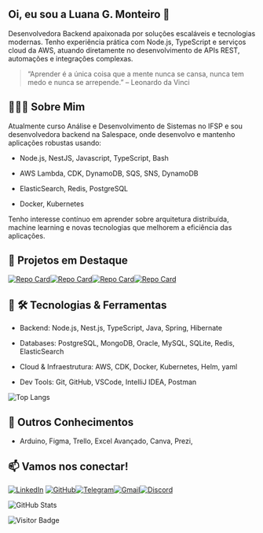 ## Oi, eu sou a Luana G. Monteiro 👋

Desenvolvedora Backend apaixonada por soluções escaláveis e tecnologias modernas. Tenho experiência prática com Node.js, TypeScript e serviços cloud da AWS, atuando diretamente no desenvolvimento de APIs REST, automações e integrações complexas.


> “Aprender é a única coisa que a mente nunca se cansa, nunca tem medo e nunca se arrepende.” 
– Leonardo da Vinci

## 👩🏻‍💻 Sobre Mim

Atualmente curso Análise e Desenvolvimento de Sistemas no IFSP e sou desenvolvedora backend na Salespace, onde desenvolvo e mantenho aplicações robustas usando:

- Node.js, NestJS, Javascript, TypeScript, Bash

- AWS Lambda, CDK, DynamoDB, SQS, SNS, DynamoDB

- ElasticSearch, Redis, PostgreSQL

- Docker, Kubernetes

Tenho interesse contínuo em aprender sobre arquitetura distribuída, machine learning e novas tecnologias que melhorem a eficiência das aplicações.


## 🎈 Projetos em Destaque
[![Repo Card](https://github-readme-stats.vercel.app/api/pin/?username=LuanaMonteiro0&repo=JAVAEE&bg_color=000&border_color=30A3DC&show_icons=true&icon_color=30A3DC&title_color=E94D5F&text_color=FFF)](https://github.com/LuanaMonteiro0/JAVAEE)[![Repo Card](https://github-readme-stats.vercel.app/api/pin/?username=LuanaMonteiro0&repo=JAVA&bg_color=000&border_color=30A3DC&show_icons=true&icon_color=30A3DC&title_color=E94D5F&text_color=FFF)](https://github.com/LuanaMonteiro0/JAVA)[![Repo Card](https://github-readme-stats.vercel.app/api/pin/?username=LuanaMonteiro0&repo=ExpressAPI&bg_color=000&border_color=30A3DC&show_icons=true&icon_color=30A3DC&title_color=E94D5F&text_color=FFF)](https://github.com/LuanaMonteiro0/ExpressAPI)[![Repo Card](https://github-readme-stats.vercel.app/api/pin/?username=LuanaMonteiro0&repo=AWS-CDK&bg_color=000&border_color=30A3DC&show_icons=true&icon_color=30A3DC&title_color=E94D5F&text_color=FFF)](https://github.com/LuanaMonteiro0/AWS-CDK)


## 💾 🛠️ Tecnologias & Ferramentas

- Backend: Node.js, Nest.js, TypeScript, Java, Spring, Hibernate

- Databases: PostgreSQL, MongoDB, Oracle, MySQL, SQLite, Redis, ElasticSearch

- Cloud & Infraestrutura: AWS, CDK, Docker, Kubernetes, Helm, yaml

- Dev Tools: Git, GitHub, VSCode, IntelliJ IDEA, Postman

![Top Langs](https://github-readme-stats-git-masterrstaa-rickstaa.vercel.app/api/top-langs/?username=LuanaMonteiro0&layout=compact&bg_color=000&border_color=30A3DC&title_color=E94D5F&text_color=FFF)

## 🔧 Outros Conhecimentos

- Arduino, Figma, Trello, Excel Avançado, Canva, Prezi, 


## 📫 Vamos nos conectar!
[![LinkedIn](https://img.shields.io/badge/LinkedIn-0077B5?style=for-the-badge&logo=linkedin&logoColor=white)](https://www.linkedin.com/in/luana-g-monteiro/) [![GitHub](https://img.shields.io/badge/GitHub-100000?style=for-the-badge&logo=github&logoColor=white)](https://github.com/LuanaMonteiro0)[![Telegram](https://img.shields.io/badge/Telegram-000?style=for-the-badge&logo=telegram&logoColor=2CA5E0)](https://t.me/LuanaMonteiro0)[![Gmail](https://img.shields.io/badge/Gmail-333333?style=for-the-badge&logo=gmail&logoColor=red)](mailto:luxo11111@gmail.com)[![Discord](https://img.shields.io/badge/Discord-7289DA?style=for-the-badge&logo=discord&logoColor=white)](https://discord.com/channels/@luanamonteiro/)


![GitHub Stats](https://github-readme-stats.vercel.app/api?username=LuanaMonteiro0&theme=transparent&bg_color=000&border_color=30A3DC&show_icons=true&icon_color=30A3DC&title_color=E94D5F&text_color=FFF&hide_title=true&hide=stars)

![Visitor Badge](https://visitor-badge.laobi.icu/badge?page_id=7131HDMC.7131HDMC&theme=gotham)
